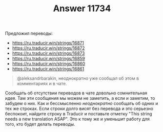 ﻿---
title: "Answer 11734"
se.owner.user_id: 240512
se.owner.display_name: "MSDN.WhiteKnight"
se.owner.link: "https://ru.meta.stackoverflow.com/users/240512/msdn-whiteknight"
se.answer_id: 11734
se.question_id: 11733
se.post_type: answer
se.is_accepted: True
---
<p>Предложил переводы:</p>
<ul>
<li><a href="https://ru.traducir.win/strings/16871" rel="nofollow noreferrer">https://ru.traducir.win/strings/16871</a></li>
<li><a href="https://ru.traducir.win/strings/16872" rel="nofollow noreferrer">https://ru.traducir.win/strings/16872</a></li>
<li><a href="https://ru.traducir.win/strings/16873" rel="nofollow noreferrer">https://ru.traducir.win/strings/16873</a></li>
<li><a href="https://ru.traducir.win/strings/16859" rel="nofollow noreferrer">https://ru.traducir.win/strings/16859</a></li>
<li><a href="https://ru.traducir.win/strings/16860" rel="nofollow noreferrer">https://ru.traducir.win/strings/16860</a></li>
<li><a href="https://ru.traducir.win/strings/16861" rel="nofollow noreferrer">https://ru.traducir.win/strings/16861</a></li>
</ul>
<blockquote>
<p>@aleksandrbarakin, неоднократно уже сообщал об этом в комментариях и в чате.</p>
</blockquote>
<p>Сообщать об отсутствии переводов в чате довольно сомнительная идея. Там эти сообщения мы можем не заметить, а если и заметим, то забудем о них. Как и бессмысленно <em>неоднократно</em> сообщать об одних и тех же строках. Если строки долго висят без перевода и это серьезно беспокоит, найдите строку в Traducir и поставьте отметку &quot;This string needs a new translation ASAP&quot;. Это к тому же и уменьшит работу для того, кто будет делать переводы.</p>
